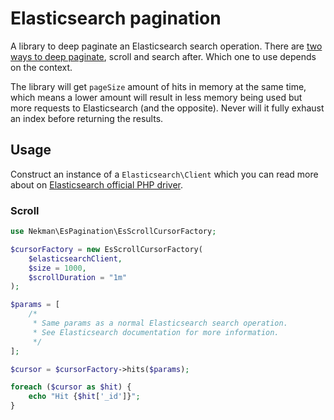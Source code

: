 # Elasticsearch pagination

A library to deep paginate an Elasticsearch search operation. There are [two ways to deep paginate](https://www.elastic.co/guide/en/elasticsearch/reference/current/paginate-search-results.html),
scroll and search after. Which one to use depends on the context.

The library will get `pageSize` amount of hits in memory at the same time, which means a lower amount will result in less memory being used but more requests to Elasticsearch (and the opposite). Never will it fully exhaust
an index before returning the results. 

## Usage

Construct an instance of a `Elasticsearch\Client` which you can read more about on [Elasticsearch official PHP driver](https://github.com/elastic/elasticsearch-php). 

### Scroll

```php
use Nekman\EsPagination\EsScrollCursorFactory;

$cursorFactory = new EsScrollCursorFactory(
    $elasticsearchClient,
    $size = 1000,
    $scrollDuration = "1m"
);

$params = [
    /*
     * Same params as a normal Elasticsearch search operation.
     * See Elasticsearch documentation for more information.
     */
];

$cursor = $cursorFactory->hits($params);

foreach ($cursor as $hit) {
    echo "Hit {$hit['_id']}";
}
```
